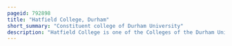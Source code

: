 ```yaml
---
pageid: 792898
title: "Hatfield College, Durham"
short_summary: "Constituent college of Durham University"
description: "Hatfield College is one of the Colleges of the Durham University in England. It occupies a centre-ville Site above the River Wear on the World Heritage Site Peninsula next to north Bailey and only a short Distance from durham Cathedral. Taking its Name from a medieval Prince-Bishop of Durham, the College was founded in 1846 as Bishop Hatfield's Hall by David Melville, a former Oxford Don."
---
```

